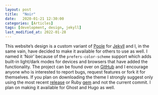 ```yaml
---
layout: post
title:  "Noir"
date:   2020-01-21 12:30:00
categories: [Articles]
tags: [development, design, jekyll]
last_modified_at: 2022-01-28
---
```


This website’s design is a custom variant of [Poole](https://github.com/poole/poole) for [Jekyll](https://jekyllrb.com) and I, in the same vain, have decided to make it available for others to use as well. I named it ‘Noir’ because of the `prefers-color-scheme` support which adds built-in light/dark modes for devices and browsers that have added the functionality. The project can be found over on [GitHub](https://github.com/essentialenemy/noir) and I encourage anyone who is interested to report bugs, request features or fork it for themselves. If you plan on downloading the theme I strongly suggest only using the most recent [release](https://github.com/essentialenemy/noir/releases) or Ruby [gem](https://rubygems.org/gems/noir-for-jekyll) and not the current commit. I plan on making it available for Ghost and Hugo as well.
